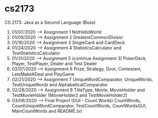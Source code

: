 # cs2173

CS 2173: Java as a Second Language (Buss)


1. 01/07/2020  --> Assignment 1
                   NotHelloWorld
2. 01/09/2020  --> Assignment 2
                   GreatestCommonDivisor
3. 01/16/2020  --> Assignment 3
                   SingleCard and CardDeck
4. 01/24/2020  --> Assignment 4
                   StatisticsCalculator and TestStatisticsCalculator
5. 01/31/2020  --> Assignment 5 (continue Assignment 3)
                   PokerDeck, Player, TestPlayer, Dealer and Test Dealer
6. 02/07/2020  --> Assignment 6
                   Prize, Strategy, Door, Contestant, LetsMakeADeal and PlayGame
7. 02/21/2020  --> Assignment 7
                   UniqueWordComparator, UniqueWords, TestUniqueWords and 
                   AlphabeticalComparator
8. 02/28/2020  --> Assignment 8
                   TitleType, Movie, MovieHolder and TestMovieHolder
                   (MovieHolder2 and TestMovieHolder2)
9. 03/06/2020  --> Final Project (GUI - Count Words)
                   CountWords, CountUniqueWordComparator, TestCountWords,
                   CountWordsGUI, MainCountWords and README.txt
